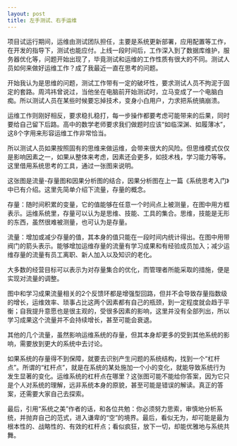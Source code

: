 ```yaml
---
layout: post
title: 左手测试、右手运维
---
```

项目试运行期间，运维由测试团队担任，主要是系统更新部署，应用配置等工作，在开发的指导下，测试也能应付。上线一段时间后，工作深入到了数据库维护，服务器优化等，问题开始出现了，毕竟测试和运维的工作性质有很大的不同。测试人员如何来做好运维工作？成了我最近一直在思考的问题。

开始我认为是思维的问题，测试工作带有一定的破坏性，要求测试人员不拘泥于固定的套路。周鸿祎曾说过，当他坐在电脑前开始测试时，立马变成了一个电脑白痴。所以测试人员在某些时候要忘掉技术，变身小白用户，力求把系统搞崩溃。

运维工作则刚好相反，要求稳扎稳打，每一步操作都要考虑可能带来的后果，同时要给自己留下后路。高中的数学老师要求我们做题时应该“如临深渊、如履薄冰”，这8个字用来形容运维工作非常恰当。

所以测试人员如果按照固有的思维来做运维，会带来很大的风险。但思维模式仅仅是影响因素之一，如果从整体来考虑，因素还会更多，如技术栈，学习能力等等。这里借用系统思考的工具，通过一张图来说明。

这张图是流量-存量图和因果分析图的结合，因果分析图在上一篇《系统思考入门》中已有介绍。这里先简单介绍下流量，存量的概念。

存量：随时间积累的变量，它的值能够在任意一个时间点上被测量，在图中用方框表示。运维系统里，存量可以认为是思维、技能、工具的集合。思维，技能是无形的东西，虽然很难被测量，也可认为是存量。

流量：增加或减少存量的值，其本身的值只能在一段时间内统计得出。在图中用带阀门的箭头表示。能够增加运维存量的流量有学习成果和有经验成员加入；减少运维存量的流量有员工离职、新人加入以及知识的老化。

大多数的经营目标可以表示为对存量集合的优化，而管理者所能采取的措施，便是实现对流量的调整。

图中和学习成果流量相关的2个反馈环都是增强型回路，但并不会导致存量指数级的增长，运维效率、琐事占比这两个因素都有自己的瓶颈，到一定程度就会趋于平衡；自我提升意愿也是很主观的，受很多因素的影响，这里并没有全部列出，所以学习成果这个流量并不会持续增长，甚至可能会衰退。

其他的几个流量，虽然影响运维系统的存量，但其本身却更多的受到其他系统的影响，需要放到更大的系统中去讨论。

如果系统的存量得不到保障，就要去识别产生问题的系统结构，找到一个“杠杆点”。所谓的“杠杆点”，就是在系统的某处施加一个小的变化，就能导致系统行为发生显著的变化。运维系统的杠杆点在哪里？这张图可能不能给你答案，因为它只是个人对系统的理解，远非系统本身的原貌，甚至可能是错误的解读。真正的答案，还需要大家自己去探索。

最后，引用“系统之美”作者的话，和各位共勉：你必须努力思索，审慎地分析系统，并抛弃自己的范式，进入谦卑的“空”的境界。最后，看似无为，却可能是最为根本性的、战略性的、有效的杠杆点；看似疯狂，放下一切，却能优雅地与系统共舞。


